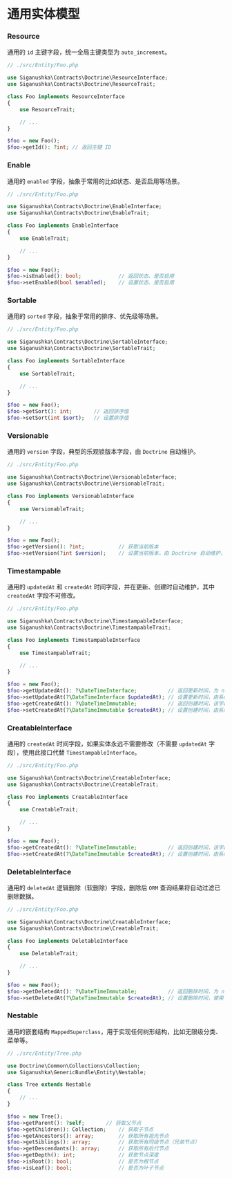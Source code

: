 # 通用实体模型

### Resource

通用的 `id` 主键字段，统一全局主键类型为 `auto_increment`。

```php
// ./src/Entity/Foo.php

use Siganushka\Contracts\Doctrine\ResourceInterface;
use Siganushka\Contracts\Doctrine\ResourceTrait;

class Foo implements ResourceInterface
{
    use ResourceTrait;

    // ...
}

$foo = new Foo();
$foo->getId(): ?int; // 返回主键 ID
```

### Enable

通用的 `enabled` 字段，抽象于常用的比如状态、是否启用等场景。

```php
// ./src/Entity/Foo.php

use Siganushka\Contracts\Doctrine\EnableInterface;
use Siganushka\Contracts\Doctrine\EnableTrait;

class Foo implements EnableInterface
{
    use EnableTrait;

    // ...
}

$foo = new Foo();
$foo->isEnabled(): bool;            // 返回状态、是否启用
$foo->setEnabled(bool $enabled);    // 设置状态、是否启用
```

### Sortable

通用的 `sorted` 字段，抽象于常用的排序、优先级等场景。

```php
// ./src/Entity/Foo.php

use Siganushka\Contracts\Doctrine\SortableInterface;
use Siganushka\Contracts\Doctrine\SortableTrait;

class Foo implements SortableInterface
{
    use SortableTrait;

    // ...
}

$foo = new Foo();
$foo->getSort(): int;       // 返回排序值
$foo->setSort(int $sort);   // 设置排序值
```

### Versionable

通用的 `version` 字段，典型的乐观锁版本字段，由 `Doctrine` 自动维护。

```php
// ./src/Entity/Foo.php

use Siganushka\Contracts\Doctrine\VersionableInterface;
use Siganushka\Contracts\Doctrine\VersionableTrait;

class Foo implements VersionableInterface
{
    use VersionableTrait;

    // ...
}

$foo = new Foo();
$foo->getVersion(): ?int;           // 获取当前版本
$foo->setVersion(?int $version);    // 设置当前版本，由 Doctrine 自动维护，不需要手动设置
```

### Timestampable

通用的 `updatedAt` 和 `createdAt` 时间字段，并在更新、创建时自动维护，其中 `createdAt` 字段不可修改。

```php
// ./src/Entity/Foo.php

use Siganushka\Contracts\Doctrine\TimestampableInterface;
use Siganushka\Contracts\Doctrine\TimestampableTrait;

class Foo implements TimestampableInterface
{
    use TimestampableTrait;

    // ...
}

$foo = new Foo();
$foo->getUpdatedAt(): ?\DateTimeInterface;          // 返回更新时间，为 null 时表明从未被修改
$foo->setUpdatedAt(?\DateTimeInterface $updatedAt); // 设置更新时间，由系统自动填充
$foo->getCreatedAt(): ?\DateTimeImmutable;          // 返回创建时间，该字段在创建后不可修改
$foo->setCreatedAt(?\DateTimeImmutable $createdAt); // 设置创建时间，由系统自动填充
```

### CreatableInterface

通用的 `createdAt` 时间字段，如果实体永远不需要修改（不需要 `updatedAt` 字段），使用此接口代替 `TimestampableInterface`。

```php
// ./src/Entity/Foo.php

use Siganushka\Contracts\Doctrine\CreatableInterface;
use Siganushka\Contracts\Doctrine\CreatableTrait;

class Foo implements CreatableInterface
{
    use CreatableTrait;

    // ...
}

$foo = new Foo();
$foo->getCreatedAt(): ?\DateTimeImmutable;          // 返回创建时间，该字段在创建后不可修改
$foo->setCreatedAt(?\DateTimeImmutable $createdAt); // 设置创建时间，由系统自动填充
```

### DeletableInterface

通用的 `deletedAt` 逻辑删除（软删除）字段，删除后 `ORM` 查询结果将自动过滤已删除数据。

```php
// ./src/Entity/Foo.php

use Siganushka\Contracts\Doctrine\CreatableInterface;
use Siganushka\Contracts\Doctrine\CreatableTrait;

class Foo implements DeletableInterface
{
    use DeletableTrait;

    // ...
}

$foo = new Foo();
$foo->getDeletedAt(): ?\DateTimeImmutable;          // 返回删除时间，为 null 时表明未被删除
$foo->setDeletedAt(?\DateTimeImmutable $createdAt); // 设置删除时间，使用 EntityManager::remove 删除数据时自动填充
```

### Nestable

通用的嵌套结构 `MappedSuperclass`，用于实现任何树形结构，比如无限级分类、菜单等。

```php
// ./src/Entity/Tree.php

use Doctrine\Common\Collections\Collection;
use Siganushka\GenericBundle\Entity\Nestable;

class Tree extends Nestable
{
    // ...
}

$foo = new Tree();
$foo->getParent(): ?self;       // 获取父节点
$foo->getChildren(): Collection;    // 获取子节点
$foo->getAncestors(): array;        // 获取所有祖先节点
$foo->getSiblings(): array;         // 获取所有同级节点（兄弟节点）
$foo->getDescendants(): array;      // 获取所有后代节点
$foo->getDepth(): int;              // 获取节点深度
$foo->isRoot(): bool;               // 是否为根节点
$foo->isLeaf(): bool;               // 是否为叶子节点
```
